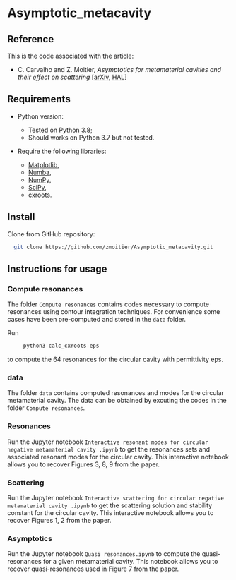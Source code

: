 # Asymptotic_metacavity

## Reference

This is the code associated with the article:

- C. Carvalho and Z. Moitier, _Asymptotics for metamaterial cavities and their effect on scattering_ [[arXiv](https://arxiv.org/abs/2010.07583), [HAL](https://hal.archives-ouvertes.fr/hal-02965993)]

## Requirements

- Python version:

  - Tested on Python 3.8;
  - Should works on Python 3.7 but not tested.

- Require the following libraries:

  - [Matplotlib](https://github.com/matplotlib/matplotlib),
  - [Numba](https://github.com/numba/numba),
  - [NumPy](https://github.com/numpy/numpy),
  - [SciPy](https://github.com/scipy/scipy),
  - [cxroots](https://rparini.github.io/cxroots/).

## Install

Clone from GitHub repository:

```bash
  git clone https://github.com/zmoitier/Asymptotic_metacavity.git
```

## Instructions for usage

### Compute resonances
The folder `Compute resonances` contains codes necessary to compute resonances using contour integration techniques.
For convenience some cases have been pre-computed and stored in the `data` folder.

Run
```bash
     python3 calc_cxroots eps
```
to compute the 64 resonances for the circular cavity with permittivity eps. 

### data

The folder `data` contains computed resonances and modes for the circular metamaterial cavity.
The data can be obtained by excuting the codes in the folder `Compute resonances`.

### Resonances

Run the Jupyter notebook `Interactive resonant modes for circular negative metamaterial cavity
.ipynb` to get the resonances sets and associated resonant modes for the circular cavity. This interactive notebook allows you to recover Figures 3, 8, 9 from the paper.

### Scattering

Run the Jupyter notebook `Interactive scattering for circular negative metamaterial cavity
.ipynb` to get the scattering solution and stability constant for the circular cavity. This interactive notebook allows you to recover Figures 1, 2 from the paper.

### Asymptotics

Run the Jupyter notebook `Quasi resonances.ipynb` to compute the quasi-resonances for a given metamaterial cavity. This notebook allows you to recover quasi-resonances used in Figure 7 from the paper.
